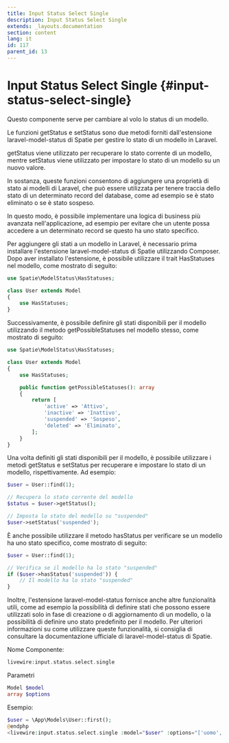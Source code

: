 ```yaml
---
title: Input Status Select Single
description: Input Status Select Single
extends: _layouts.documentation
section: content
lang: it
id: 117
parent_id: 13
---
```


# Input Status Select Single {#input-status-select-single}

Questo componente serve per cambiare al volo lo status di un modello.

Le funzioni getStatus e setStatus sono due metodi forniti dall'estensione laravel-model-status di Spatie per gestire lo stato di un modello in Laravel. 

getStatus viene utilizzato per recuperare lo stato corrente di un modello, mentre setStatus viene utilizzato per impostare lo stato di un modello su un nuovo valore.

In sostanza, queste funzioni consentono di aggiungere una proprietà di stato ai modelli di Laravel, che può essere utilizzata per tenere traccia dello stato di un determinato record del database, come ad esempio se è stato eliminato o se è stato sospeso. 

In questo modo, è possibile implementare una logica di business più avanzata nell'applicazione, ad esempio per evitare che un utente possa accedere a un determinato record se questo ha uno stato specifico.

Per aggiungere gli stati a un modello in Laravel, è necessario prima installare l'estensione laravel-model-status di Spatie utilizzando Composer. Dopo aver installato l'estensione, è possibile utilizzare il trait HasStatuses nel modello, come mostrato di seguito:

```php
use Spatie\ModelStatus\HasStatuses;

class User extends Model
{
    use HasStatuses;
}
```

Successivamente, è possibile definire gli stati disponibili per il modello utilizzando il metodo getPossibleStatuses nel modello stesso, come mostrato di seguito:

```php
use Spatie\ModelStatus\HasStatuses;

class User extends Model
{
    use HasStatuses;

    public function getPossibleStatuses(): array
    {
        return [
            'active' => 'Attivo',
            'inactive' => 'Inattivo',
            'suspended' => 'Sospeso',
            'deleted' => 'Eliminato',
        ];
    }
}
```

Una volta definiti gli stati disponibili per il modello, è possibile utilizzare i metodi getStatus e setStatus per recuperare e impostare lo stato di un modello, rispettivamente. Ad esempio:

```php
$user = User::find(1);

// Recupera lo stato corrente del modello
$status = $user->getStatus();

// Imposta lo stato del modello su "suspended"
$user->setStatus('suspended');
```

È anche possibile utilizzare il metodo hasStatus per verificare se un modello ha uno stato specifico, come mostrato di seguito:

```php
$user = User::find(1);

// Verifica se il modello ha lo stato "suspended"
if ($user->hasStatus('suspended')) {
    // Il modello ha lo stato "suspended"
}
```

Inoltre, l'estensione laravel-model-status fornisce anche altre funzionalità utili, come ad esempio la possibilità di definire stati che possono essere utilizzati solo in fase di creazione o di aggiornamento di un modello, o la possibilità di definire uno stato predefinito per il modello. Per ulteriori informazioni su come utilizzare queste funzionalità, si consiglia di consultare la documentazione ufficiale di laravel-model-status di Spatie.

Nome Componente:

```php
livewire:input.status.select.single
```

Parametri

```php
Model $model
array $options
```

Esempio:

```php
$user = \App\Models\User::first();
@endphp
<livewire:input.status.select.single :model="$user" :options="['uomo','donna','non specificato']" />
```


